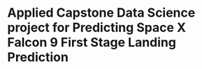 # Applied Capstone Data Science project for Predicting Space X Falcon 9 First Stage Landing Prediction
